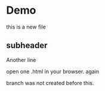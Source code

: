 # Demo

this is a new file

## subheader

Another line

open one .html in your browser. again

branch was not created before this. 